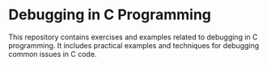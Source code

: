 # Debugging in C Programming

This repository contains exercises and examples related to debugging in C programming. It includes practical examples and techniques for debugging common issues in C code.
